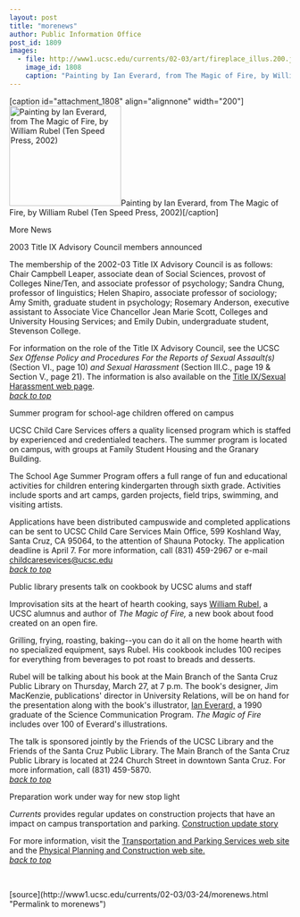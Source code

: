 ```yaml
---
layout: post
title: "morenews"
author: Public Information Office
post_id: 1809
images:
  - file: http://www1.ucsc.edu/currents/02-03/art/fireplace_illus.200.jpg
    image_id: 1808
    caption: "Painting by Ian Everard, from The Magic of Fire, by William Rubel (Ten Speed Press, 2002)"
---
```


[caption id="attachment_1808" align="alignnone" width="200"]<a href="http://localhost/mysite/wp-content/uploads/2003/03/fireplace_illus.200.jpg"><img class="size-full wp-image-1808" src="http://localhost/mysite/wp-content/uploads/2003/03/fireplace_illus.200.jpg" alt="Painting by Ian Everard, from The Magic of Fire, by William Rubel (Ten Speed Press, 2002)" width="200" height="179" /></a>Painting by Ian Everard, from The Magic of Fire, by William Rubel (Ten Speed Press, 2002)[/caption]
<p class="pagehead">
  More News
</p>
<p>
  <span class="sectionhead"><a name="title_nine" id="title_nine"></a>2003 Title IX Advisory Council members announced</span><br>
</p>
<p>
  The membership of the 2002-03 Title IX Advisory Council is as follows: Chair Campbell Leaper, associate dean of Social Sciences, provost of Colleges Nine/Ten, and associate professor of psychology; Sandra Chung, professor of linguistics; Helen Shapiro, associate professor of sociology; Amy Smith, graduate student in psychology; Rosemary Anderson, executive assistant to Associate Vice Chancellor Jean Marie Scott, Colleges and University Housing Services; and Emily Dubin, undergraduate student, Stevenson College.
</p>
<p>
  For information on the role of the Title IX Advisory Council, see the UCSC <i>Sex Offense Policy and Procedures For the Reports of Sexual Assault(s)</i> (Section VI., page 10) <i>and</i> <i>Sexual Harassment</i> (Section III.C., page 19 &amp; Section V., page 21). The information is also available on the <a href="http://www2.ucsc.edu/title9-sh">Title IX/Sexual Harassment web page</a>.<br>
  <a href="#title_nine"><i>back to top</i></a><br>
</p>
<p>
  <span class="sectionhead"><a name="summer" id="summer"></a>Summer program for school-age children</span> <span class="sectionhead">offered on campus</span><br>
</p>
<p>
  UCSC Child Care Services offers a quality licensed program which is staffed by experienced and credentialed teachers. The summer program is located on campus, with groups at Family Student Housing and the Granary Building.
</p>
<p>
  The School Age Summer Program offers a full range of fun and educational activities for children entering kindergarten through sixth grade. Activities include sports and art camps, garden projects, field trips, swimming, and visiting artists.
</p>
<p>
  Applications have been distributed campuswide and completed applications can be sent to UCSC Child Care Services Main Office, 599 Koshland Way, Santa Cruz, CA 95064, to the attention of Shauna Potocky. The application deadline is April 7. For more information, call (831) 459-2967 or e-mail <a href="mailto:childcaresevices@ucsc.edu">childcaresevices@ucsc.edu</a><br>
  <a href="#title_nine"><i>back to top</i></a>
</p>
<p class="sectionhead">
  <a name="book" id="book"></a>Public library presents talk on cookbook by UCSC alums and staff<br>
</p>
<p>
  Improvisation sits at the heart of hearth cooking, says <a href="http://www.williamrubel.com/index.html">William Rubel,</a> a UCSC alumnus and author of <i>The Magic of Fire,</i> a new book about food created on an open fire.
</p>
<p>
  Grilling, frying, roasting, baking--you can do it all on the home hearth with no specialized equipment, says Rubel. His cookbook includes 100 recipes for everything from beverages to pot roast to breads and desserts.
</p>
<p>
  Rubel will be talking about his book at the Main Branch of the Santa Cruz Public Library on Thursday, March 27, at 7 p.m. The book's designer, Jim MacKenzie, publications' director in University Relations, will be on hand for the presentation along with the book's illustrator, <a href="http://www.williamrubel.com/GeneralPages/contactian.html">Ian Everard,</a> a 1990 graduate of the Science Communication Program. <i>The Magic of Fire</i> includes over 100 of Everard's illustrations.
</p>
<p>
  The talk is sponsored jointly by the Friends of the UCSC Library and the Friends of the Santa Cruz Public Library. The Main Branch of the Santa Cruz Public Library is located at 224 Church Street in downtown Santa Cruz. For more information, call (831) 459-5870.<br>
  <a href="#title_nine"><i>back to top</i></a><span class="sectionhead"><br></span>
</p>
<p class="sectionhead"></p>
<p class="sectionhead">
  <a name="Construction" id="Construction"></a>Preparation work under way for new stop light
</p>
<p>
  <i>Currents</i> provides regular updates on construction projects that have an impact on campus transportation and parking. <a href="http://www.ucsc.edu/about/construction_plans.html">Construction update story</a>
</p>
<p>
  For more information, visit the <a href="http://www2.ucsc.edu/taps/">Transportation and Parking Services web site</a> and the <a href="http://www2.ucsc.edu/ppc/">Physical Planning and Construction web site.<br></a><a href="#title_nine"><i>back to top</i></a>
</p>
<p>
  <br>
</p>
<p>

</p>
[source](http://www1.ucsc.edu/currents/02-03/03-24/morenews.html "Permalink to morenews")
